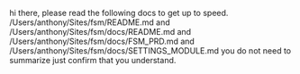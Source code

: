 hi there, please read the following docs to get up to speed. /Users/anthony/Sites/fsm/README.md and 
/Users/anthony/Sites/fsm/docs/README.md and
/Users/anthony/Sites/fsm/docs/FSM_PRD.md and /Users/anthony/Sites/fsm/docs/SETTINGS_MODULE.md 
you do not need to summarize just confirm that you understand. 

